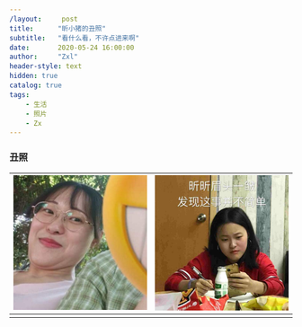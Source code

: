 ```yaml
---
/layout:     post
title:      "昕小猪的丑照"
subtitle:   "看什么看，不许点进来啊"
date:       2020-05-24 16:00:00
author:     "Zxl"
header-style: text
hidden: true
catalog: true
tags:
    - 生活
    - 照片
    - Zx
---
```



<p id = "build"></p>

### 丑照

| ![1](/img/in-post/zx_album/lovely/1.jpg) | ![2](/img/in-post/zx_album/lovely/2.jpg) |
| ---------------------------------------- | ---------------------------------------- |
|                                          |                                          |

 



